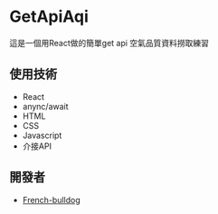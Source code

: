# GetApiAqi
這是一個用React做的簡單get api 空氣品質資料撈取練習

## 使用技術
- React
- anync/await
- HTML
- CSS
- Javascript
- 介接API

## 開發者
- [French-bulldog](https://github.com/French-bulldog)
